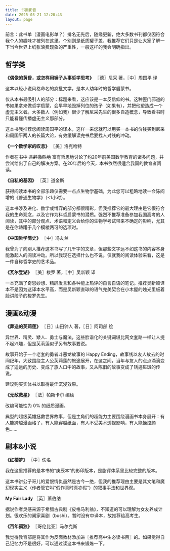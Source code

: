```yaml
---
title: 书画影音
date: 2025-03-21 12:20:43
layout: page
---
```


前言：此书单（漫画电影单？）排名无先后，随缘更新，绝大多数书刊都仅因符合我个人的趣味才被列在这里。个别则是纸质罐子盖，我推荐它们只是让大家了解一下当今世界上纸张浪费现象的严重性，一般这样的我会明确指出。

## 哲学类

**《偶像的黄昏，或怎样用锤子从事哲学思考》** 〖德〗尼采 著，〖中〗周国平 译

这本以轻小说风格命名的疯批文学，是本人幼年时的哲学启蒙书。

仅从本书最吸引人的部分：标题来看，这应该是一本反信仰的书。这种歪门邪道的书如果拿来做哲学启蒙，会早早地毁掉列位的孩子（如果有），并把他塑造成一个虚无主义者。大多数人（例如我）很少了解尼采先生的很多自造概念，导致看书时只能看懂传播虚无主义那部分。

这本书我推荐您阅读周国平的译本，这样一来您就可以用买一本书的价钱买到尼采和周国平两人的长篇大论，有效缓解读完书后要找人对线的冲动。

**《一个数学家的叹息》** 〖美〗洛克哈特

作者在书中 ~~言辞激烈地~~ 富有哲思地讨论了约20年前美国数学教育的诸多问题，并尝试给出了自己的解决方案。在20年后的今天，本书依然很适合我国的教育者阅读。

**《自私的基因》** 〖英〗道金斯

获得阅读本书的全部乐趣仅需要一点点生物学基础，为此您可以粗略地读一会陈阅增的《普通生物学》（<1小时）。

这本书涉及进化、数学或博弈的部分都很精彩，但我推荐它的最大理由是它很符合我的生命观念，以及它作为科哲启蒙书的潜质。强烈不推荐准备参加我国高考的人阅读，其中的部分观点、术语和定义会给你的生物学考试带来不确定的影响，尤其是在你踌躇于几个模棱两可的选项时。

**《中国哲学简史》**  〖中〗冯友兰

我曾为了向别人推荐这本书写了几千字的文章，但那些文字远不如这书的内容本身能激起人的阅读冲动。所以我现在选择什么也不说。仅就我的阅读体验来看，这是一件自称哲学史的艺术品。

**《瓦尔登湖》**  〖美〗梭罗 著，〖中〗吴新颖 译

一本充满了奇思妙想、精辟发言和各种能上热评的自言自语的笔记。推荐吴新颖译本不是因为这译本水平高，而是吴新颖直球的语气完美契合在小木屋的烛光里板着脸讲段子的梭罗先生。

## 漫画&动漫

**《葬送的芙莉莲》**  〖日〗山田钟人 著，〖日〗阿司部 绘

异世界、精灵、矮人、勇士与魔法，这些脸谱化的关键词堪比网文套路一样让人提不起兴趣，但是芙莉莲似乎另有故事要说。

故事开始于一个老套的勇者斗恶龙故事的 Happy Ending，故事线以友人故去的时间纪年，大致围绕主人公芙莉莲的旅途展开，在这之间，当年与友人的点点滴滴变成了遥远的历史、变成了旅人口中的故事，又从陈旧的故事变成了锈迹斑斑的传说。

建议购买实体书以取得最佳沉浸效果。

**《无敌救星》**  〖法〗帕斯卡尔 编绘

改编可能性为 0% 的纸质漫画。

典型的超级英雄拯救世界故事，但是主角们的超能力主要围绕漫画书本身展开：有人能跨越漫画格子，有人能穿越纸面，有人不受美术透视影响，有人能操控颜色……

## 剧本&小说

**《红楼梦》**  〖中〗佚名

我在这里推荐的是本书的“庚辰本”的影印版本，是脂评体系里比较完整的版本。

这本书讲公子哥儿的爱恨情仇虽然是古今一绝，但我的推荐理由主要是其文笔和魔幻现实主义（作者管它叫“假作真时真亦假”）的叙事手法和世界观。

**My Fair Lady**  〖英〗萧伯纳

据说作者灵感来源于希腊古典剧《皮格马利翁》，不知道的可以理解为女友养成计划。很欢乐的阖家喜剧（bushi）。暂时没有中译本，故推荐给高考生。

**《百年孤独》**  〖哥伦比亚〗马尔克斯 

我觉得教育部是将其作为反面教材添加进〖推荐高中生必读书目〗的。如果觉得自己记忆力不是很好，可以通过读这本书来锻炼一下。
